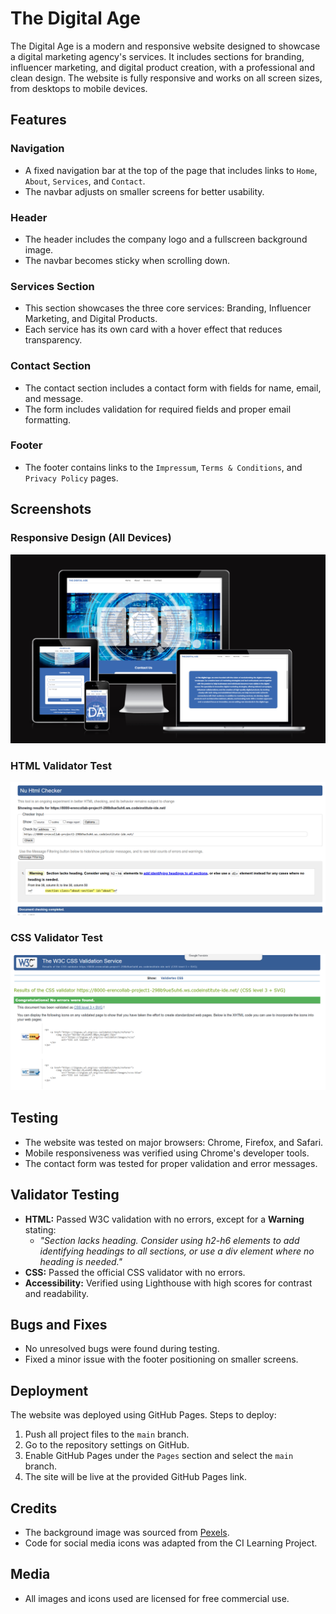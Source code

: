 # The Digital Age

The Digital Age is a modern and responsive website designed to showcase a digital marketing agency's services. It includes sections for branding, influencer marketing, and digital product creation, with a professional and clean design. The website is fully responsive and works on all screen sizes, from desktops to mobile devices.

## Features

### Navigation
- A fixed navigation bar at the top of the page that includes links to `Home`, `About`, `Services`, and `Contact`.
- The navbar adjusts on smaller screens for better usability.

### Header
- The header includes the company logo and a fullscreen background image.
- The navbar becomes sticky when scrolling down.

### Services Section
- This section showcases the three core services: Branding, Influencer Marketing, and Digital Products.
- Each service has its own card with a hover effect that reduces transparency.

### Contact Section
- The contact section includes a contact form with fields for name, email, and message.
- The form includes validation for required fields and proper email formatting.

### Footer
- The footer contains links to the `Impressum`, `Terms & Conditions`, and `Privacy Policy` pages.

## Screenshots
### Responsive Design (All Devices)
![Website shown on different devices](./assets/images/different-devices.png)

### HTML Validator Test
![HTML Validator Test](./assets/images/html-check.png)

### CSS Validator Test
![CSS Validator Test](./assets/images/css-check.png)

## Testing
- The website was tested on major browsers: Chrome, Firefox, and Safari.
- Mobile responsiveness was verified using Chrome's developer tools.
- The contact form was tested for proper validation and error messages.

## Validator Testing
- **HTML:** Passed W3C validation with no errors, except for a **Warning** stating: 
  - *"Section lacks heading. Consider using h2-h6 elements to add identifying headings to all sections, or use a div element where no heading is needed."* 
- **CSS:** Passed the official CSS validator with no errors.  
- **Accessibility:** Verified using Lighthouse with high scores for contrast and readability.

## Bugs and Fixes
- No unresolved bugs were found during testing.
- Fixed a minor issue with the footer positioning on smaller screens.

## Deployment
The website was deployed using GitHub Pages. Steps to deploy:
1. Push all project files to the `main` branch.
2. Go to the repository settings on GitHub.
3. Enable GitHub Pages under the `Pages` section and select the `main` branch.
4. The site will be live at the provided GitHub Pages link.

## Credits
- The background image was sourced from [Pexels](https://www.pexels.com).
- Code for social media icons was adapted from the CI Learning Project.

## Media
- All images and icons used are licensed for free commercial use.
